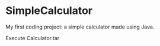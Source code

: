 # SimpleCalculator
My first coding project: a simple calculator made using Java. 

Execute Calculator.tar
